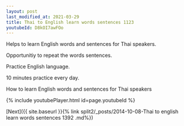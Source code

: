 ```yaml
---
layout: post
last_modified_at: 2021-03-29
title: Thai to English learn words sentences 1123 
youtubeId: D8kOI7awFOo
---
```

 
 
Helps to learn English words and sentences for Thai speakers.

Opportunitiy to repeat the words sentences. 

Practice English language. 
 
10 minutes practice every day. 
 
How to learn English words and sentences for Thai speakers 
 
{% include youtubePlayer.html id=page.youtubeId %}
 
 
[Next]({{ site.baseurl }}{% link  split2/_posts/2014-10-08-Thai to english learn words sentences 1392 .md%})
 
